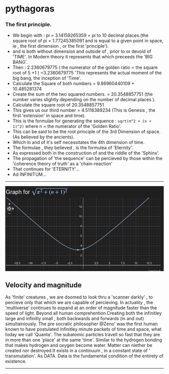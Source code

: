 # pythagoras

### The first principle.

* We begin with :  pi = 3.14159265359 = pi to 10 decimal places.(the square root of pi = 1.77245385091 and is equal to a given point in space, ie , the first dimension , or the first 'principle').
* and is both without dimension and outside of , prior to or devoid of 'TIME'. In Modern theory it represents that which preceeds the 'BIG BANG'.
* Then : 2.2360679775 ( the numerator of the golden ratio = the square root of 5 +1 ) =3.2360679775 'This represents the actual moment of the big bang, the inception of 'Time'.
* Calculate the Square of both numbers = 9.86960440109  +  10.485281374 
* Create the sum of the two squared numbers. = 20.3548857751 (the number varies slightly depending on the number of decimal places ).
* Calculate the square root of 20.3548857751 
* This gives us our third number =  4.5116389234 (This is Genesis , the first 'extension' in space and time).
* This is the formulae for generating the sequence : ```sqrt(π^2 + (n + 1)^2)``` where n = the numerator of the 'Golden Ratio'.
* This can be said to be the root principle of the 3rd Dimension of space.(As believed by the ancients).
* Which in and of it's self necessitates the 4th dimension of time.
* The formulae , they believed , is the formulea of 'Eternity'.
* As expressed both in the construction of and the riddle of the 'Sphinx'.
* The propagation of 'the sequence' can be percieved by those within the 'coherence theory of truth' as a 'chain-reaction'
* That continues for 'ETERNITY'...
* Ad INFINITUM...
  
 *************************************************************************************************************************************************************************
 ![eternity](eternity2.png) 

 ## Velocity and magnitude

 As 'finite' creatures , we are doomed to look thru a 'scanner darkly' , to percieve only that which we are capable of percieving.
 In actuality , the 'multiverse' continues to expand at an order of magnitude faster than the speed of light.
 Beyond all human comprehention.Creating both the infinitley large and infinitly small , both backwards and forwards (in and out) simultainiously.
 The pre socratic philosopher @Zeno' was the first human known to have postulated infinitley minute packets of time and space, what today we call 'Quanta'.
 The subatomic particles travell so fast that they are in more than one 'place' at the same 'time'.
 Similar to the hydrogen bonding that makes hydrogen and oxygen become water.
 Matter can niether be created nor destroyed.It exists in a continuum , in a constant state of ' transmutation'.
 As DATA.
 Data is the fundamental condition of the entirety of existence.
 ***********************************************************************************************************************************************************************

 
 
 
 
 
 
